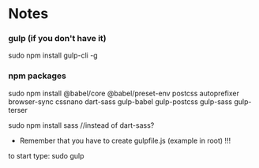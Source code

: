 # Notes

### gulp (if you don't have it)

sudo npm install gulp-cli -g

### npm packages

sudo npm install @babel/core @babel/preset-env postcss autoprefixer browser-sync cssnano dart-sass gulp-babel gulp-postcss gulp-sass gulp-terser

sudo npm install sass //instead of dart-sass?

- Remember that you have to create gulpfile.js (example in root) !!!

to start type:
sudo gulp
